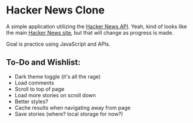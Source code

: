 # Hacker News Clone
A simple application utilizing the [Hacker News API](https://github.com/HackerNews/API). Yeah, kind of looks like the main [Hacker News site](https://news.ycombinator.com), but that will change as progress is made.  

Goal is practice using JavaScript and APIs. 

## To-Do and Wishlist:
* Dark theme toggle (it's all the rage)
* Load comments
* Scroll to top of page
* Load more stories on scroll down
* Better styles?
* Cache results when navigating away from page
* Save stories (where? local storage for now?)

